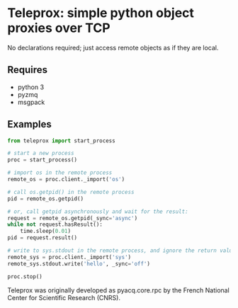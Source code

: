 Teleprox: simple python object proxies over TCP
===============================================

No declarations required; just access remote objects as if they are local.

Requires
--------

- python 3
- pyzmq
- msgpack



Examples
--------

```python
from teleprox import start_process

# start a new process
proc = start_process()

# import os in the remote process
remote_os = proc.client._import('os')

# call os.getpid() in the remote process
pid = remote_os.getpid()

# or, call getpid asynchronously and wait for the result:
request = remote_os.getpid(_sync='async')
while not request.hasResult():
    time.sleep(0.01)
pid = request.result()

# write to sys.stdout in the remote process, and ignore the return value
remote_sys = proc.client._import('sys')
remote_sys.stdout.write('hello', _sync='off')

proc.stop()
```

Teleprox was originally developed as pyacq.core.rpc by the French National Center for Scientific Research (CNRS).






